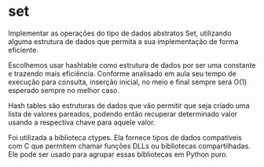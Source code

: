 # set
Implementar as operações do tipo de dados abstratos Set, utilizando alguma estrutura de dados que permita a sua implementação de forma eficiente.


Escolhemos usar hashtable como estrutura de dados por ser uma constante e trazendo mais eficiência. Conforme analisado em aula seu tempo de execução para consulta, inserção inicial, no meio e final sempre será O(1) esperado sempre no melhor caso. 


Hash tables são estruturas de dados que vão permitir que seja criado uma lista de valores pareados, podendo então recuperar determinado valor usando a respectiva chave para aquele valor. 


Foi utilizada a biblioteca ctypes. Ela fornece tipos de dados compatíveis com C  que permitem chamar funções DLLs ou bibliotecas compartilhadas. Ele pode ser usado para agrupar essas bibliotecas em Python puro.
